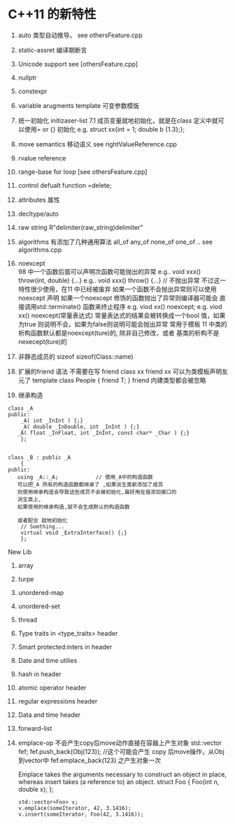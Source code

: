 C++11 的新特性
===============================

1. auto 类型自动推导。  see othersFeature.cpp
2. static-assret  编译期断言
3. Unicode support see [othersFeature.cpp]
4. nullptr
5. constexpr
6. variable arugments template 可变参数模版
7. 统一初始化 initizaser-list
7.1 成员变量就地初始化，就是在class 定义中就可以使用= or {} 初始化
  e.g. struct xx{int = 1; double b {1.3};};
8. move semantics 移动语义
      see rightValueReference.cpp
9. rvalue reference
10. range-base for loop [see othersFeature.cpp]
11. control defualt function =delete;
12. attributes 属性
13. decltype/auto
14. raw string
    R"delimiter(raw_string)delimiter"

15. algorithms 有添加了几种通用算法
         all_of any_of none_of one_of ..
         see algorithms.cpp


16. noexcept         
     98 中一个函数后面可以声明次函数可能抛出的异常
      e.g.. void xxx() throw(int, double) {...}
      e.g.. void xxx() throw() {...} // 不抛出异常
       不过这一特性很少使用，在11 中已经被废弃
      如果一个函数不会抛出异常则可以使用 noexcept 声明
      如果一个noexcept 修饰的函数抛出了异常则编译器可能会
      直接调用std::terminate() 函数来终止程序
      e.g. viod xx() noexcept;
      e.g. viod xx() noexcept(常量表达式)
              常量表达式的结果会被转换成一个bool 值，如果为true
              则说明不会，如果为false则说明可能会抛出异常
     常用于模板
     11 中类的析构函数默认都是noexcept(ture)的, 除非自己修改，或者
     基类的析构不是nexecept(ture)的

17. 非静态成员的 sizeof
     sizeof(Class::name)

18. 扩展的friend 语法
      不需要在写 friend class xx
        friend xx
      可以为类模板声明友元了
        template <typename T> class People {
             friend T;
        }
        friend 内建类型都会被忽略


19.  继承构造

```
class _A
public:
    _A( int _InInt ) {;}
    _A( double _InDouble, int _InInt ) {;}
   _A( float _InFloat, int _InInt, const char* _Char ) {;}
    };
 

class _B : public _A
    {
public:
   using _A::_A;            // 使用_A中的构造函数
   可以把_A 所有的构造函数都继承了 ,如果派生类新添加了成员
   则使用继承构造会导致这些成员不会被初始化,最好用在值添加接口的
   派生类上,
   如果使用的继承构造,就不会生成默认的构造函数

   或者配合 就地初始化
    // Somthing...
    virtual void _ExtraInterface() {;}
    };
```

New Lib
1. array
2. turpe
3. unordered-map
4. unordered-set
5. thread
6. Type traits in <type_traits> header
7. Smart protected:inters in <memory> header
8. Date and time utilies <chrono>
9. hash in <functional> header
10. atomic operator <atomic> header
11. regular expressions <regex> header
12. Data and time <chrono> header
13. forward-list
14. emplace-op 不会产生copy后move动作直接在容器上产生对象
     std::vector<Obj> fef;
     fef.push_back(Obj(123)); //这个可能会产生 copy 后move操作，从Obj到vector中
     fef.emplace_back(123) 之产生对象一次
      
      Emplace takes the arguments necessary to construct an object in place,
       whereas insert takes (a reference to) an object.
        struct Foo
        {
          Foo(int n, double x);
        };

        std::vector<Foo> v;
        v.emplace(someIterator, 42, 3.1416);
        v.insert(someIterator, Foo(42, 3.1416));

